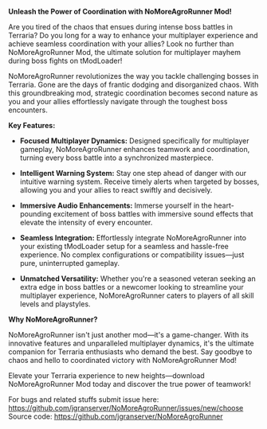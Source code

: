**Unleash the Power of Coordination with NoMoreAgroRunner Mod!**

Are you tired of the chaos that ensues during intense boss battles in Terraria? Do you long for a way to enhance your multiplayer experience and achieve seamless coordination with your allies? Look no further than NoMoreAgroRunner Mod, the ultimate solution for multiplayer mayhem during boss fights on tModLoader!

NoMoreAgroRunner revolutionizes the way you tackle challenging bosses in Terraria. Gone are the days of frantic dodging and disorganized chaos. With this groundbreaking mod, strategic coordination becomes second nature as you and your allies effortlessly navigate through the toughest boss encounters.

**Key Features:**

- **Focused Multiplayer Dynamics:** Designed specifically for multiplayer gameplay, NoMoreAgroRunner enhances teamwork and coordination, turning every boss battle into a synchronized masterpiece.

- **Intelligent Warning System:** Stay one step ahead of danger with our intuitive warning system. Receive timely alerts when targeted by bosses, allowing you and your allies to react swiftly and decisively.

- **Immersive Audio Enhancements:** Immerse yourself in the heart-pounding excitement of boss battles with immersive sound effects that elevate the intensity of every encounter.

- **Seamless Integration:** Effortlessly integrate NoMoreAgroRunner into your existing tModLoader setup for a seamless and hassle-free experience. No complex configurations or compatibility issues—just pure, uninterrupted gameplay.

- **Unmatched Versatility:** Whether you're a seasoned veteran seeking an extra edge in boss battles or a newcomer looking to streamline your multiplayer experience, NoMoreAgroRunner caters to players of all skill levels and playstyles.

**Why NoMoreAgroRunner?**

NoMoreAgroRunner isn't just another mod—it's a game-changer. With its innovative features and unparalleled multiplayer dynamics, it's the ultimate companion for Terraria enthusiasts who demand the best. Say goodbye to chaos and hello to coordinated victory with NoMoreAgroRunner Mod!

Elevate your Terraria experience to new heights—download NoMoreAgroRunner Mod today and discover the true power of teamwork!

For bugs and related stuffs submit issue here: https://github.com/jgranserver/NoMoreAgroRunner/issues/new/choose
Source code: https://github.com/jgranserver/NoMoreAgroRunner
